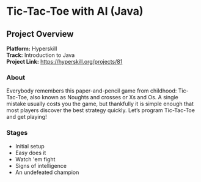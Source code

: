 # Tic-Tac-Toe with AI (Java)

## Project Overview
**Platform:** Hyperskill  
**Track:** Introduction to Java  
**Project Link:** https://hyperskill.org/projects/81

### About
Everybody remembers this paper-and-pencil game from childhood: Tic-Tac-Toe, also known as Noughts and crosses or Xs and Os. A single mistake usually costs you the game, but thankfully it is simple enough that most players discover the best strategy quickly. Let’s program Tic-Tac-Toe and get playing!

### Stages
- Initial setup
- Easy does it
- Watch 'em fight
- Signs of intelligence
- An undefeated champion